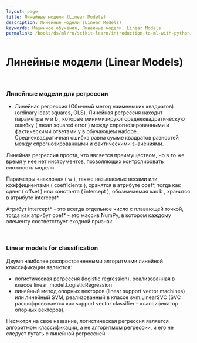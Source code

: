 ```yaml
---
layout: page
title: Линейные модели (Linear Models)
description: Линейные модели (Linear Models)
keywords: Машинное обучения, Линейные модели, Linear Models
permalink: /books/ds/ml/ru/scikit-learn/introduction-to-ml-with-python/supervised-learning/linear-models/
---
```


# Линейные модели (Linear Models)

<br/>

### Линейные модели для регрессии

- Линейная регрессия (Обычный метод наименьших квадратов) (ordinary least squares, OLS). Линейная регрессия находит параметры w и b , которые минимизируют среднеквадратическую ошибку ( mean squared error ) между спрогнозированными и фактическими ответами у в обучающем наборе. Среднеквадратичная ошибка равна сумме квадратов разностей между спрогнозированными и фактическими значениями.

Линейная регрессия проста, что является преимуществом, но в то же время у нее нет инструментов, позволяющих контролировать сложность модели.

Параметры «наклона» ( w ), также называемые весами или коэффициентами ( coefficients ), хранятся в атрибуте coef*, тогда как сдвиг ( offset ) или константа ( intercept ), обозначаемая как b , хранится в атрибуте intercept*.

Атрибут intercept* - это всегда отдельное число с плавающей точкой, тогда как атрибут coef* - это массив NumPy, в котором каждому элементу соответствует входной признак.

<br/>

### Linear models for classification

Двумя наиболее распространенными алгоритмами линейной классификации являются:

- логистическая регрессия (logistic regression), реализованная в классе linear_model.LogisticRegression
- линейный метод опорных векторов (linear support vector machines) или линейный SVM, реализованный в классе svm.LinearSVC (SVC расшифровывается как support vector classifier – классификатор опорных векторов).

Несмотря на свое название, логистическая регрессия является алгоритмом классификации, а не алгоритмом регрессии, и его не следует путать с линейной регрессией.
